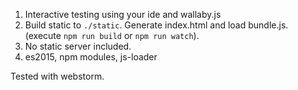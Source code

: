 1. Interactive testing using your ide and wallaby.js
2. Build static to `./static`. Generate index.html and load bundle.js. (execute `npm run build` or `npm run watch`).
3. No static server included.
4. es2015, npm modules, js-loader

Tested with webstorm.
